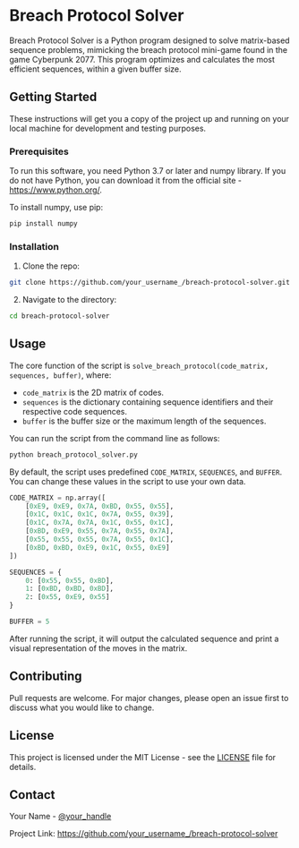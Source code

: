 # Breach Protocol Solver

Breach Protocol Solver is a Python program designed to solve matrix-based sequence problems, mimicking the breach protocol mini-game found in the game Cyberpunk 2077. This program optimizes and calculates the most efficient sequences, within a given buffer size.

## Getting Started

These instructions will get you a copy of the project up and running on your local machine for development and testing purposes.

### Prerequisites

To run this software, you need Python 3.7 or later and numpy library. If you do not have Python, you can download it from the official site - https://www.python.org/. 

To install numpy, use pip:

```bash
pip install numpy
```

### Installation

1. Clone the repo:
```bash
git clone https://github.com/your_username_/breach-protocol-solver.git
```

2. Navigate to the directory:
```bash
cd breach-protocol-solver
```

## Usage

The core function of the script is `solve_breach_protocol(code_matrix, sequences, buffer)`, where:
- `code_matrix` is the 2D matrix of codes.
- `sequences` is the dictionary containing sequence identifiers and their respective code sequences.
- `buffer` is the buffer size or the maximum length of the sequences.

You can run the script from the command line as follows:

```bash
python breach_protocol_solver.py
```

By default, the script uses predefined `CODE_MATRIX`, `SEQUENCES`, and `BUFFER`. You can change these values in the script to use your own data.

```python
CODE_MATRIX = np.array([
    [0xE9, 0xE9, 0x7A, 0xBD, 0x55, 0x55],
    [0x1C, 0x1C, 0x1C, 0x7A, 0x55, 0x39],
    [0x1C, 0x7A, 0x7A, 0x1C, 0x55, 0x1C],
    [0xBD, 0xE9, 0x55, 0x7A, 0x55, 0x7A],
    [0x55, 0x55, 0x55, 0x7A, 0x55, 0x1C],
    [0xBD, 0xBD, 0xE9, 0x1C, 0x55, 0xE9]
])

SEQUENCES = {
    0: [0x55, 0x55, 0xBD],
    1: [0xBD, 0xBD, 0xBD],
    2: [0x55, 0xE9, 0x55]
}

BUFFER = 5
```

After running the script, it will output the calculated sequence and print a visual representation of the moves in the matrix.

## Contributing

Pull requests are welcome. For major changes, please open an issue first to discuss what you would like to change.

## License

This project is licensed under the MIT License - see the [LICENSE](LICENSE) file for details.

## Contact

Your Name - [@your_handle](https://twitter.com/your_handle)

Project Link: https://github.com/your_username_/breach-protocol-solver
